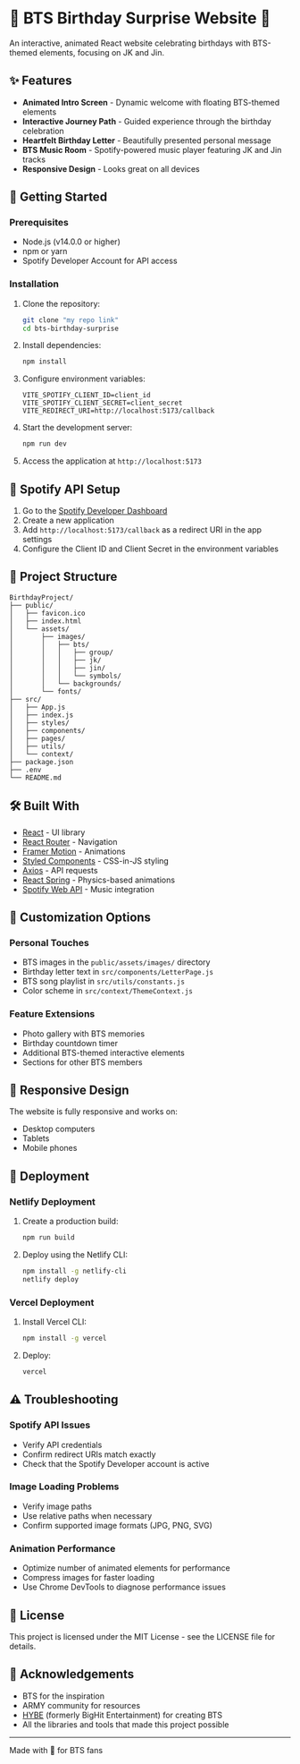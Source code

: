 # 💜 BTS Birthday Surprise Website 💜

An interactive, animated React website celebrating birthdays with BTS-themed elements, focusing on JK and Jin.


## ✨ Features

- **Animated Intro Screen** - Dynamic welcome with floating BTS-themed elements
- **Interactive Journey Path** - Guided experience through the birthday celebration
- **Heartfelt Birthday Letter** - Beautifully presented personal message
- **BTS Music Room** - Spotify-powered music player featuring JK and Jin tracks
- **Responsive Design** - Looks great on all devices

## 🚀 Getting Started

### Prerequisites

- Node.js (v14.0.0 or higher)
- npm or yarn
- Spotify Developer Account for API access

### Installation

1. Clone the repository:
   ```bash
   git clone "my repo link"
   cd bts-birthday-surprise
   ```

2. Install dependencies:
   ```bash
   npm install
   ```
   
3. Configure environment variables:
   ```
   VITE_SPOTIFY_CLIENT_ID=client_id
   VITE_SPOTIFY_CLIENT_SECRET=client_secret
   VITE_REDIRECT_URI=http://localhost:5173/callback
   ```

4. Start the development server:
   ```bash
   npm run dev
   ```

5. Access the application at `http://localhost:5173`

## 🎵 Spotify API Setup

1. Go to the [Spotify Developer Dashboard](https://developer.spotify.com/dashboard/)
2. Create a new application
3. Add `http://localhost:5173/callback` as a redirect URI in the app settings
4. Configure the Client ID and Client Secret in the environment variables

## 🧩 Project Structure

```
BirthdayProject/
├── public/
│   ├── favicon.ico
│   ├── index.html
│   └── assets/
│       ├── images/
│       │   ├── bts/
│       │   │   ├── group/
│       │   │   ├── jk/
│       │   │   ├── jin/
│       │   │   └── symbols/
│       │   └── backgrounds/
│       └── fonts/
├── src/
│   ├── App.js
│   ├── index.js
│   ├── styles/
│   ├── components/
│   ├── pages/
│   ├── utils/
│   └── context/
├── package.json
├── .env
└── README.md
```

## 🛠️ Built With

- [React](https://reactjs.org/) - UI library
- [React Router](https://reactrouter.com/) - Navigation
- [Framer Motion](https://www.framer.com/motion/) - Animations
- [Styled Components](https://styled-components.com/) - CSS-in-JS styling
- [Axios](https://axios-http.com/) - API requests
- [React Spring](https://react-spring.io/) - Physics-based animations
- [Spotify Web API](https://developer.spotify.com/documentation/web-api/) - Music integration

## 🎨 Customization Options

### Personal Touches

- BTS images in the `public/assets/images/` directory
- Birthday letter text in `src/components/LetterPage.js`
- BTS song playlist in `src/utils/constants.js`
- Color scheme in `src/context/ThemeContext.js`

### Feature Extensions

- Photo gallery with BTS memories
- Birthday countdown timer
- Additional BTS-themed interactive elements
- Sections for other BTS members

## 📱 Responsive Design

The website is fully responsive and works on:
- Desktop computers
- Tablets
- Mobile phones

## 🚀 Deployment

### Netlify Deployment

1. Create a production build:
   ```bash
   npm run build
   ```

2. Deploy using the Netlify CLI:
   ```bash
   npm install -g netlify-cli
   netlify deploy
   ```

### Vercel Deployment

1. Install Vercel CLI:
   ```bash
   npm install -g vercel
   ```

2. Deploy:
   ```bash
   vercel
   ```

## ⚠️ Troubleshooting

### Spotify API Issues
- Verify API credentials
- Confirm redirect URIs match exactly
- Check that the Spotify Developer account is active

### Image Loading Problems
- Verify image paths
- Use relative paths when necessary
- Confirm supported image formats (JPG, PNG, SVG)

### Animation Performance
- Optimize number of animated elements for performance
- Compress images for faster loading
- Use Chrome DevTools to diagnose performance issues

## 📝 License

This project is licensed under the MIT License - see the LICENSE file for details.

## 💜 Acknowledgements

- BTS for the inspiration
- ARMY community for resources
- [HYBE](https://hybecorp.com) (formerly BigHit Entertainment) for creating BTS
- All the libraries and tools that made this project possible

---

Made with 💜 for BTS fans